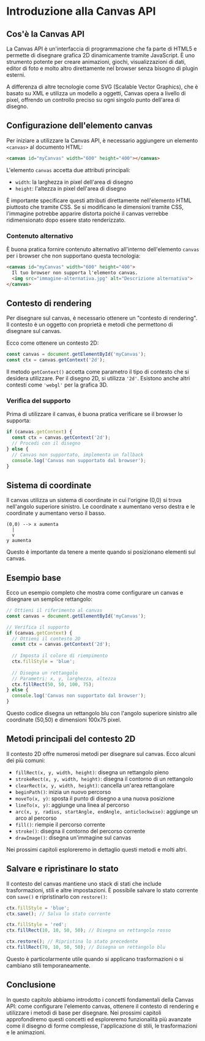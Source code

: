 # Introduzione alla Canvas API

## Cos'è la Canvas API

La Canvas API è un'interfaccia di programmazione che fa parte di HTML5 e permette di disegnare grafica 2D dinamicamente tramite JavaScript. È uno strumento potente per creare animazioni, giochi, visualizzazioni di dati, editor di foto e molto altro direttamente nel browser senza bisogno di plugin esterni.

A differenza di altre tecnologie come SVG (Scalable Vector Graphics), che è basato su XML e utilizza un modello a oggetti, Canvas opera a livello di pixel, offrendo un controllo preciso su ogni singolo punto dell'area di disegno.

## Configurazione dell'elemento canvas

Per iniziare a utilizzare la Canvas API, è necessario aggiungere un elemento `<canvas>` al documento HTML:

```html
<canvas id="myCanvas" width="600" height="400"></canvas>
```

L'elemento `canvas` accetta due attributi principali:
- `width`: la larghezza in pixel dell'area di disegno
- `height`: l'altezza in pixel dell'area di disegno

È importante specificare questi attributi direttamente nell'elemento HTML piuttosto che tramite CSS. Se si modificano le dimensioni tramite CSS, l'immagine potrebbe apparire distorta poiché il canvas verrebbe ridimensionato dopo essere stato renderizzato.

### Contenuto alternativo

È buona pratica fornire contenuto alternativo all'interno dell'elemento `canvas` per i browser che non supportano questa tecnologia:

```html
<canvas id="myCanvas" width="600" height="400">
  Il tuo browser non supporta l'elemento canvas.
  <img src="immagine-alternativa.jpg" alt="Descrizione alternativa">
</canvas>
```

## Contesto di rendering

Per disegnare sul canvas, è necessario ottenere un "contesto di rendering". Il contesto è un oggetto con proprietà e metodi che permettono di disegnare sul canvas.

Ecco come ottenere un contesto 2D:

```javascript
const canvas = document.getElementById('myCanvas');
const ctx = canvas.getContext('2d');
```

Il metodo `getContext()` accetta come parametro il tipo di contesto che si desidera utilizzare. Per il disegno 2D, si utilizza `'2d'`. Esistono anche altri contesti come `'webgl'` per la grafica 3D.

### Verifica del supporto

Prima di utilizzare il canvas, è buona pratica verificare se il browser lo supporta:

```javascript
if (canvas.getContext) {
  const ctx = canvas.getContext('2d');
  // Procedi con il disegno
} else {
  // Canvas non supportato, implementa un fallback
  console.log('Canvas non supportato dal browser');
}
```

## Sistema di coordinate

Il canvas utilizza un sistema di coordinate in cui l'origine (0,0) si trova nell'angolo superiore sinistro. Le coordinate x aumentano verso destra e le coordinate y aumentano verso il basso.

```
(0,0) --> x aumenta
  |
  v
y aumenta
```

Questo è importante da tenere a mente quando si posizionano elementi sul canvas.

## Esempio base

Ecco un esempio completo che mostra come configurare un canvas e disegnare un semplice rettangolo:

```javascript
// Ottieni il riferimento al canvas
const canvas = document.getElementById('myCanvas');

// Verifica il supporto
if (canvas.getContext) {
  // Ottieni il contesto 2D
  const ctx = canvas.getContext('2d');
  
  // Imposta il colore di riempimento
  ctx.fillStyle = 'blue';
  
  // Disegna un rettangolo
  // Parametri: x, y, larghezza, altezza
  ctx.fillRect(50, 50, 100, 75);
} else {
  console.log('Canvas non supportato dal browser');
}
```

Questo codice disegna un rettangolo blu con l'angolo superiore sinistro alle coordinate (50,50) e dimensioni 100x75 pixel.

## Metodi principali del contesto 2D

Il contesto 2D offre numerosi metodi per disegnare sul canvas. Ecco alcuni dei più comuni:

- `fillRect(x, y, width, height)`: disegna un rettangolo pieno
- `strokeRect(x, y, width, height)`: disegna il contorno di un rettangolo
- `clearRect(x, y, width, height)`: cancella un'area rettangolare
- `beginPath()`: inizia un nuovo percorso
- `moveTo(x, y)`: sposta il punto di disegno a una nuova posizione
- `lineTo(x, y)`: aggiunge una linea al percorso
- `arc(x, y, radius, startAngle, endAngle, anticlockwise)`: aggiunge un arco al percorso
- `fill()`: riempie il percorso corrente
- `stroke()`: disegna il contorno del percorso corrente
- `drawImage()`: disegna un'immagine sul canvas

Nei prossimi capitoli esploreremo in dettaglio questi metodi e molti altri.

## Salvare e ripristinare lo stato

Il contesto del canvas mantiene uno stack di stati che include trasformazioni, stili e altre impostazioni. È possibile salvare lo stato corrente con `save()` e ripristinarlo con `restore()`:

```javascript
ctx.fillStyle = 'blue';
ctx.save(); // Salva lo stato corrente

ctx.fillStyle = 'red';
ctx.fillRect(10, 10, 50, 50); // Disegna un rettangolo rosso

ctx.restore(); // Ripristina lo stato precedente
ctx.fillRect(70, 10, 50, 50); // Disegna un rettangolo blu
```

Questo è particolarmente utile quando si applicano trasformazioni o si cambiano stili temporaneamente.

## Conclusione

In questo capitolo abbiamo introdotto i concetti fondamentali della Canvas API: come configurare l'elemento canvas, ottenere il contesto di rendering e utilizzare i metodi di base per disegnare. Nei prossimi capitoli approfondiremo questi concetti ed esploreremo funzionalità più avanzate come il disegno di forme complesse, l'applicazione di stili, le trasformazioni e le animazioni.